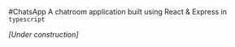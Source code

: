 #ChatsApp
A chatroom application built using React & Express in `typescript`


*[Under construction]*
